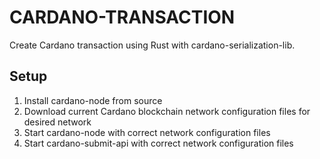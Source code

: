 # CARDANO-TRANSACTION

Create Cardano transaction using Rust with cardano-serialization-lib.

## Setup

1. Install cardano-node from source
2. Download current Cardano blockchain network configuration files for desired network
3. Start cardano-node with correct network configuration files
4. Start cardano-submit-api with correct network configuration files